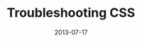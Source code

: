 ---
date: 2013-07-17
external: 
  host: Codrops
  url: http://tympanus.net/codrops/2013/07/17/troubleshooting-css/
layout: none
published: true
title: "Troubleshooting CSS"
---